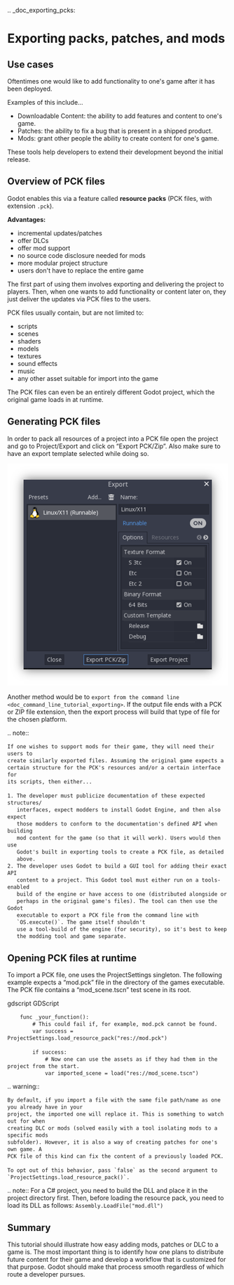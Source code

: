 .. _doc_exporting_pcks:

Exporting packs, patches, and mods
==================================

Use cases
---------

Oftentimes one would like to add functionality to one's game after it has been
deployed.

Examples of this include...

- Downloadable Content: the ability to add features and content to one's game.
- Patches: the ability to fix a bug that is present in a shipped product.
- Mods: grant other people the ability to create content for one's game.

These tools help developers to extend their development beyond the initial
release.

Overview of PCK files
---------------------

Godot enables this via a feature called **resource packs** (PCK files,
with extension `.pck`).

**Advantages:**

- incremental updates/patches
- offer DLCs
- offer mod support
- no source code disclosure needed for mods
- more modular project structure
- users don't have to replace the entire game

The first part of using them involves exporting and delivering the project to
players. Then, when one wants to add functionality or content later on, they
just deliver the updates via PCK files to the users.

PCK files usually contain, but are not limited to:

- scripts
- scenes
- shaders
- models
- textures
- sound effects
- music
- any other asset suitable for import into the game

The PCK files can even be an entirely different Godot project, which the
original game loads in at runtime.

Generating PCK files
--------------------

In order to pack all resources of a project into a PCK file open the project
and go to Project/Export and click on “Export PCK/Zip”. Also make sure to have
an export template selected while doing so.

![](img/export_pck.png)

Another method would be to `export from the command line <doc_command_line_tutorial_exporting>`.
If the output file ends with a PCK or ZIP file extension, then the export
process will build that type of file for the chosen platform.

.. note::

    If one wishes to support mods for their game, they will need their users to
    create similarly exported files. Assuming the original game expects a
    certain structure for the PCK's resources and/or a certain interface for
    its scripts, then either...

    1. The developer must publicize documentation of these expected structures/
       interfaces, expect modders to install Godot Engine, and then also expect
       those modders to conform to the documentation's defined API when building
       mod content for the game (so that it will work). Users would then use
       Godot's built in exporting tools to create a PCK file, as detailed
       above.
    2. The developer uses Godot to build a GUI tool for adding their exact API
       content to a project. This Godot tool must either run on a tools-enabled
       build of the engine or have access to one (distributed alongside or
       perhaps in the original game's files). The tool can then use the Godot
       executable to export a PCK file from the command line with
       `OS.execute()`. The game itself shouldn't
       use a tool-build of the engine (for security), so it's best to keep
       the modding tool and game separate.

Opening PCK files at runtime
----------------------------

To import a PCK file, one uses the ProjectSettings singleton. The following
example expects a “mod.pck” file in the directory of the games executable.
The PCK file contains a “mod_scene.tscn” test scene in its root.

gdscript GDScript

```
    func _your_function():
        # This could fail if, for example, mod.pck cannot be found.
        var success = ProjectSettings.load_resource_pack("res://mod.pck")

        if success:
            # Now one can use the assets as if they had them in the project from the start.
            var imported_scene = load("res://mod_scene.tscn")
```

.. warning::

    By default, if you import a file with the same file path/name as one you already have in your
    project, the imported one will replace it. This is something to watch out for when
    creating DLC or mods (solved easily with a tool isolating mods to a specific mods
    subfolder). However, it is also a way of creating patches for one's own game. A
    PCK file of this kind can fix the content of a previously loaded PCK.

    To opt out of this behavior, pass `false` as the second argument to
    `ProjectSettings.load_resource_pack()`.

.. note::
    For a C# project, you need to build the DLL and place it in the project directory first.
    Then, before loading the resource pack, you need to load its DLL as follows:
    `Assembly.LoadFile("mod.dll")`

Summary
-------

This tutorial should illustrate how easy adding mods, patches or DLC to a game
is. The most important thing is to identify how one plans to distribute future
content for their game and develop a workflow that is customized for that
purpose. Godot should make that process smooth regardless of which route a
developer pursues.
